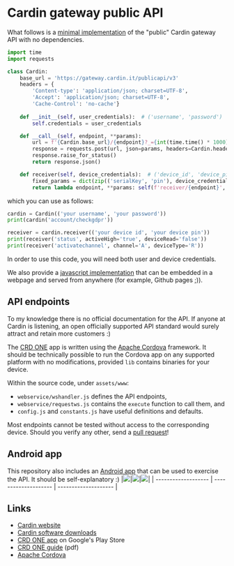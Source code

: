# Cardin gateway public API
What follows is a [minimal implementation](https://github.com/r1cc4rdo/cardin/blob/main/cardin.py) of the "public" Cardin gateway API with no dependencies.
``` python
import time
import requests

class Cardin:    
    base_url = 'https://gateway.cardin.it/publicapi/v3'
    headers = {
        'Content-type': 'application/json; charset=UTF-8',
        'Accept': 'application/json; charset=UTF-8',
        'Cache-Control': 'no-cache'}
    
    def __init__(self, user_credentials):  # ('username', 'password')
        self.credentials = user_credentials

    def __call__(self, endpoint, **params):
        url = f'{Cardin.base_url}/{endpoint}?_={int(time.time() * 1000)}'
        response = requests.post(url, json=params, headers=Cardin.headers, auth=self.credentials, timeout=120)
        response.raise_for_status()
        return response.json()

    def receiver(self, device_credentials):  # ('device_id', 'device_pin')
        fixed_params = dict(zip(('serialKey', 'pin'), device_credentials)) | {'context': 'cardin'}
        return lambda endpoint, **params: self(f'receiver/{endpoint}', **fixed_params, **params)
```
which you can use as follows:
``` python
cardin = Cardin(('your username', 'your password'))
print(cardin('account/checkgdpr'))
```
``` python
receiver = cardin.receiver(('your device id', 'your device pin'))
print(receiver('status', activeHigh='true', deviceRead='false'))
print(receiver('activatechannel', channel='A', deviceType='R'))
```
In order to use this code, you will need both user and device credentials.

We also provide a [javascript implementation](https://github.com/r1cc4rdo/cardin/blob/main/cardin.html)
that can be embedded in a webpage and served from anywhere (for example, Github pages ;)).

## API endpoints
To my knowledge there is no official documentation for the API. If anyone at Cardin is listening, an open officially supported API standard would surely attract and retain more customers :)

The [CRD ONE](https://play.google.com/store/apps/details?id=it.cardin.cardinremotecontrol) app is written using the [Apache Cordova](https://cordova.apache.org/) framework.
It should be technically possible to run the Cordova app on any supported platform with no modifications, provided ```lib``` contains binaries for your device.

Within the source code, under ```assets/www```:
* ```webservice/wshandler.js``` defines the API endpoints,
* ```webservice/requestws.js``` contains the ```execute``` function to call them, and
* ```config.js``` and ```constants.js``` have useful definitions and defaults.

Most endpoints cannot be tested without access to the corresponding device. Should you verify any other, send a [pull request](https://github.com/r1cc4rdo/cardin/pulls)!

## Android app
This repository also includes an [Android app](https://github.com/r1cc4rdo/cardin/blob/main/cancello.apk) that can be used to exercise the API. It should be self-explanatory :)
|![](media/config.png)|![](media/loading.png)|![](media/success.png)|
| ------------------- | -------------------- | -------------------- |

## Links
* [Cardin website](https://www.cardin.it)
* [Cardin software downloads](https://www.cardin.it/it/assistenza/software-download)
* [CRD ONE app](https://play.google.com/store/apps/details?id=it.cardin.cardinremotecontrol) on Google's Play Store
* [CRD ONE guide](https://gateway.cardin.it/public/files/crdone-guide.pdf) (pdf)
* [Apache Cordova](https://cordova.apache.org/)
